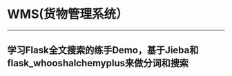 # WMS(货物管理系统）
--------------------------------------------
## 学习Flask全文搜索的练手Demo，基于Jieba和flask_whooshalchemyplus来做分词和搜索